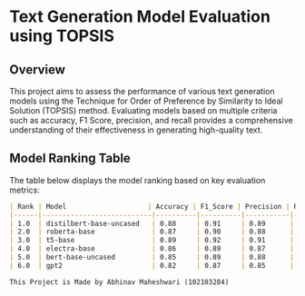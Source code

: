 # Text Generation Model Evaluation using TOPSIS

## Overview

This project aims to assess the performance of various text generation models using the Technique for Order of Preference by Similarity to Ideal Solution (TOPSIS) method. Evaluating models based on multiple criteria such as accuracy, F1 Score, precision, and recall provides a comprehensive understanding of their effectiveness in generating high-quality text.

## Model Ranking Table

The table below displays the model ranking based on key evaluation metrics:

```markdown
| Rank | Model                    | Accuracy | F1_Score | Precision | Recall |
|------|---------------------------|----------|----------|-----------|--------|
| 1.0  | distilbert-base-uncased   | 0.88     | 0.91     | 0.89      | 0.90   |
| 2.0  | roberta-base              | 0.87     | 0.90     | 0.88      | 0.89   |
| 3.0  | t5-base                   | 0.89     | 0.92     | 0.91      | 0.80   |
| 4.0  | electra-base              | 0.86     | 0.89     | 0.87      | 0.88   |
| 5.0  | bert-base-uncased         | 0.85     | 0.89     | 0.88      | 0.87   |
| 6.0  | gpt2                      | 0.82     | 0.87     | 0.85      | 0.84   |

This Project is Made by Abhinav Maheshwari (102103284)